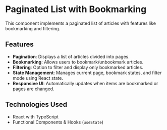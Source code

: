 # Paginated List with Bookmarking

This component implements a paginated list of articles with features like bookmarking and filtering.

## Features

- **Pagination**: Displays a list of articles divided into pages.
- **Bookmarking**: Allows users to bookmark/unbookmark articles.
- **Filtering**: Option to filter and display only bookmarked articles.
- **State Management**: Manages current page, bookmark states, and filter mode using React state.
- **Responsive UI**: Automatically updates when items are bookmarked or pages are changed.

## Technologies Used

- React with TypeScript
- Functional Components & Hooks (`useState`)
